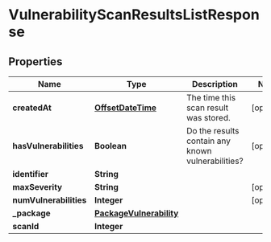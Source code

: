 
# VulnerabilityScanResultsListResponse

## Properties
Name | Type | Description | Notes
------------ | ------------- | ------------- | -------------
**createdAt** | [**OffsetDateTime**](OffsetDateTime.md) | The time this scan result was stored. |  [optional]
**hasVulnerabilities** | **Boolean** | Do the results contain any known vulnerabilities? |  [optional]
**identifier** | **String** |  | 
**maxSeverity** | **String** |  |  [optional]
**numVulnerabilities** | **Integer** |  |  [optional]
**_package** | [**PackageVulnerability**](PackageVulnerability.md) |  | 
**scanId** | **Integer** |  | 



